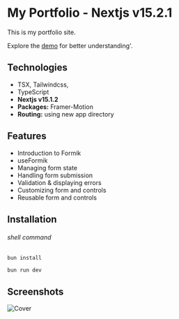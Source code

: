 # My Portfolio - Nextjs v15.2.1

This is my portfolio site.

Explore the [demo](https://mhaqnegahdar.vercel.app/) for better understanding'.

## Technologies

- TSX, Tailwindcss,
- TypeScript
- **Nextjs v15.1.2**
- **Packages:** Framer-Motion
- **Routing:** using new app directory

## Features

- Introduction to Formik
- useFormik
- Managing form state
- Handling form submission
- Validation & displaying errors
- Customizing form and controls
- Reusable form and controls

## Installation

###### shell command

```shell
bun install

bun run dev
```

## Screenshots

![Cover](./public/cover.png)
